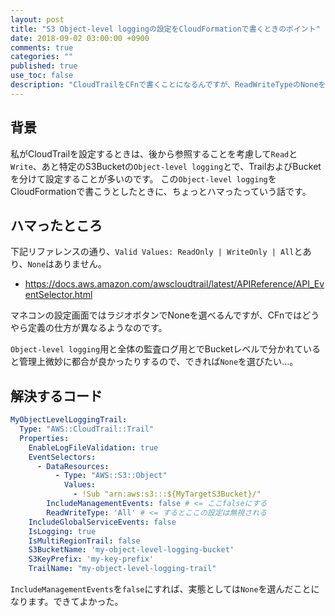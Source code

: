 ```yaml
---
layout: post
title: "S3 Object-level loggingの設定をCloudFormationで書くときのポイント"
date: 2018-09-02 03:00:00 +0900
comments: true
categories: ""
published: true
use_toc: false
description: "CloudTrailをCFnで書くことになるんですが、ReadWriteTypeのNoneを選びたいところ実はNoneは無いのです。その対処法です。"
---
```



## 背景

私がCloudTrailを設定するときは、後から参照することを考慮して`Read`と`Write`、あと特定のS3Bucketの`Object-level logging`とで、TrailおよびBucketを分けて設定することが多いのです。
この`Object-level logging`をCloudFormationで書こうとしたときに、ちょっとハマったっていう話です。

## ハマったところ

下記リファレンスの通り、`Valid Values: ReadOnly | WriteOnly | All`とあり、`None`はありません。

* https://docs.aws.amazon.com/awscloudtrail/latest/APIReference/API_EventSelector.html

マネコンの設定画面ではラジオボタンでNoneを選べるんですが、CFnではどうやら定義の仕方が異なるようなのです。

`Object-level logging`用と全体の監査ログ用とでBucketレベルで分かれていると管理上微妙に都合が良かったりするので、できれば`None`を選びたい...。

## 解決するコード

```yml
MyObjectLevelLoggingTrail:
  Type: "AWS::CloudTrail::Trail"
  Properties:
    EnableLogFileValidation: true
    EventSelectors:
      - DataResources:
          - Type: "AWS::S3::Object"
            Values:
              - !Sub "arn:aws:s3:::${MyTargetS3Bucket}/"
        IncludeManagementEvents: false # <= ここfalseにする
        ReadWriteType: 'All' # <= するとここの設定は無視される
    IncludeGlobalServiceEvents: false
    IsLogging: true
    IsMultiRegionTrail: false
    S3BucketName: 'my-object-level-logging-bucket'
    S3KeyPrefix: 'my-key-prefix'
    TrailName: "my-object-level-logging-trail"
```

`IncludeManagementEvents`を`false`にすれば、実態としては`None`を選んだことになります。できてよかった。
